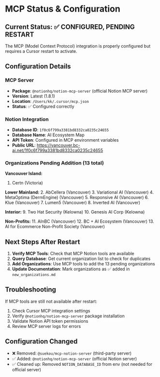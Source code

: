 # MCP Status & Configuration

## Current Status: ✅ CONFIGURED, PENDING RESTART

The MCP (Model Context Protocol) integration is properly configured but requires a Cursor restart to activate.

## Configuration Details

### MCP Server
- **Package**: `@notionhq/notion-mcp-server` (official Notion MCP server)
- **Version**: Latest (1.8.1)
- **Location**: `/Users/kk/.cursor/mcp.json`
- **Status**: ✅ Configured correctly

### Notion Integration
- **Database ID**: `1f0c6f799a3381bd8332ca0235c24655`
- **Database Name**: AI Ecosystem Map
- **API Token**: Configured in MCP environment variables
- **Public URL**: https://vancouver.bc-ai.net/1f0c6f799a3381bd8332ca0235c24655

### Organizations Pending Addition (13 total)

**Vancouver Island:**
1. Certn (Victoria)

**Lower Mainland:**
2. AbCellera (Vancouver)
3. Variational AI (Vancouver)
4. MetaOptima (DermEngine) (Vancouver)
5. Responsive AI (Vancouver)
6. Klue (Vancouver)
7. Lumen5 (Vancouver)
8. Inverted AI (Vancouver)

**Interior:**
9. Two Hat Security (Kelowna)
10. Genesis AI Corp (Kelowna)

**Non-Profits:**
11. AInBC (Vancouver)
12. BC + AI Ecosystem (Vancouver)
13. AI for Ecommerce Non-Profit Society (Vancouver)

## Next Steps After Restart

1. **Verify MCP Tools**: Check that MCP Notion tools are available
2. **Query Database**: Get current organization list to check for duplicates
3. **Add Organizations**: Use MCP tools to add the 13 pending organizations
4. **Update Documentation**: Mark organizations as ✅ added in `new_organizations.md`

## Troubleshooting

If MCP tools are still not available after restart:
1. Check Cursor MCP integration settings
2. Verify `@notionhq/notion-mcp-server` package installation
3. Validate Notion API token permissions
4. Review MCP server logs for errors

## Configuration Changed

- ❌ Removed: `@suekou/mcp-notion-server` (third-party server)
- ✅ Added: `@notionhq/notion-mcp-server` (official Notion server)
- ✅ Cleaned up: Removed `NOTION_DATABASE_ID` from env (not needed for official server)